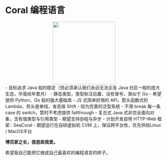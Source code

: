 # Coral 编程语言

<div style="width: 100%; display: flex; justify-content: center; align-items: center">
    <img style="margin: 0 auto;" alt="" width="200" src="http://rpzoss.oss-cn-chengdu.aliyuncs.com/tmyBlog/2020-05-21-172105.png" />
</div>
- 目标追求 Java 般的稳定（但必须承认我们永远无法企及 Java 社区一般的庞大生态，毕竟经年累月）
- 静态类型，类型标注后置，没有冒号，类似于 Go
- 希望提供 Python，Go 般的强大基础库
- JS 式简单好用的 API，箭头函数式的 Lambda，剪头是单线，省去按 Shift
- 较为完善的泛型系统
- 不用 break 每一条 case 的 switch，暂时不考虑提供 fallthrough
- 复古式 Java 式非完全面向对象，含有值类型与引用类型
- 期望支持协程与异步
- 计划开发自带 HTTP-Web 框架 : SeaCoral
- 期望运行在自研虚拟机 CVM 上，保证跨平台性，优先供给Linux / MacOS平台



**博百家之长，我思故我爱。**

希望我自己能把它做成自己最喜欢的编程语言的样子。